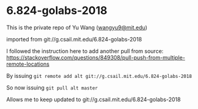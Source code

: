 # 6.824-golabs-2018

This is the private repo of Yu Wang (wangyu9@mit.edu)

imported from git://g.csail.mit.edu/6.824-golabs-2018


I followed the instruction here to add another pull from source:
https://stackoverflow.com/questions/849308/pull-push-from-multiple-remote-locations

By issuing
`git remote add alt git://g.csail.mit.edu/6.824-golabs-2018`

So now issuing
`git pull alt master`

Allows me to keep updated to git://g.csail.mit.edu/6.824-golabs-2018 
